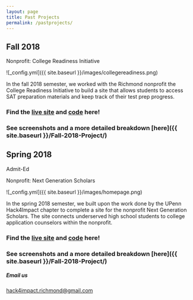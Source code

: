 ```yaml
---
layout: page
title: Past Projects
permalink: /pastprojects/
---
```


## Fall 2018

Nonprofit: College Readiness Initiative

![_config.yml]({{ site.baseurl }}/images/collegereadiness.png)

In the fall 2018 semester, we worked with the Richmond nonprofit the College Readiness Initiative to build a site that allows students to access SAT preparation materials and keep track of their test prep progress. 

### Find the [live site](http://www.collegereadyrva.org/) and [code](https://github.com/hack4impact/college-readiness-initiative) here!

### See screenshots and a more detailed breakdown [here]({{ site.baseurl }}/Fall-2018-Project/)

## Spring 2018

Admit-Ed

Nonprofit: Next Generation Scholars

![_config.yml]({{ site.baseurl }}/images/homepage.png)

In the spring 2018 semester, we built upon the work done by the UPenn Hack4Impact chapter to complete a site for the nonprofit Next Generation Scholars. The site connects underserved high school students to college application counselors within the nonprofit.

### Find the [live site](https://next-generation-scholars.herokuapp.com/) and [code](https://github.com/hack4impact/next-gen-scholars) here!

### See screenshots and a more detailed breakdown [here]({{ site.baseurl }}/Fall-2018-Project/)

##### Email us
[hack4impact.richmond@gmail.com](mailto:hack4impact.richmond@gmail.com)